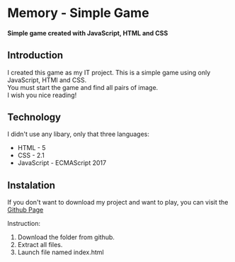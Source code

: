 # Memory - Simple Game
#### Simple game created with JavaScript, HTML and CSS

## Introduction
I created this game as my IT project. This is a simple game using only JavaScript, HTMl and CSS.
<br>You must start the game and find all pairs of image.
<br>I wish you nice reading!

## Technology
I didn't use any libary, only that three languages:
- HTML - 5
- CSS - 2.1
- JavaScript - ECMAScript 2017
## Instalation
If you don't want to download my project and want to play, you can visit the [Github Page](https://zpiotr.github.io/Memory/)

Instruction:
1. Download the folder from github.
2. Extract all files.
3. Launch file named index.html

